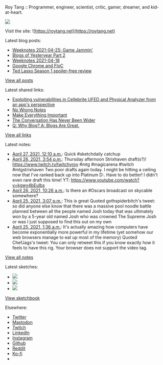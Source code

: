 Roy Tang :: Programmer, engineer, scientist, critic, gamer, dreamer, and kid-at-heart.

![](https://roytang.net/static/img/profile.jpg)

Visit the site: ![https://roytang.net](https://roytang.net)

Latest blog posts:

- [Weeknotes 2021-04-25: Game Jammin&#x27;](https://roytang.net/2021/04/weeknotes-2021-04-25/)
- [Blogs of Yesteryear Part 2](https://roytang.net/2021/04/blogs-of-yesteryear-2/)
- [Weeknotes 2021-04-18](https://roytang.net/2021/04/weeknotes-2021-04-18/)
- [Google Chrome and FloC](https://roytang.net/2021/04/chrome-floc/)
- [Ted Lasso Season 1 spoiler-free review](https://roytang.net/2021/04/ted-lasso-s1/)

[View all posts](https://roytang.net/blog)

Latest shared links:

- [Exploiting vulnerabilities in Cellebrite UFED and Physical Analyzer from an app&#x27;s perspective](https://roytang.net/2021/04/exploiting-vulnerabilities-in-cellebrite-ufed-and-physical-analyzer-from-an-apps-perspective/)
- [No Wrong Notes](https://roytang.net/2021/04/no-wrong-notes/)
- [Make Everything Important](https://roytang.net/2021/04/make-everything-important/)
- [The Conversation Has Never Been Wider](https://roytang.net/2021/04/the-conversation-has-never-been-wider/)
- [Q: Why Blog? A: Blogs Are Great.](https://roytang.net/2021/04/q-why-blog-a-blogs-are-great/)

[View all links](https://roytang.net/links)

Latest notes:

- [April 27, 2021, 12:10 a.m.](https://roytang.net/2021/04/1386714197065572353/): Quick #sketchdaily catchup
- [April 26, 2021, 3:54 p.m.](https://roytang.net/2021/04/1386589537825136641/): Thursday afternoon Strixhaven draft(s?)! https://www.twitch.tv/twitchyroy #mtg #magicarena #twitch #mtgstrixhaven Two poor drafts again today. I might be hitting a ceiling now that I&#x27;ve ranked back up into Platinum D:. Have to do better! I didn&#x27;t even rare draft this time! YT: https://www.youtube.com/watch?v=kgwy4bEulbs
- [April 26, 2021, 10:26 a.m.](https://roytang.net/2021/04/1386506858328780802/): Is there an #Oscars broadcast on skycable somewhere?
- [April 25, 2021, 3:07 p.m.](https://roytang.net/2021/04/1386215271027732481/): This is great Quoted gothspiderbitch&#x27;s tweet: so did anyone else know that there was a massive pool noodle battle planned between all the people named Josh today that was ultimately won by a 5-year old named Josh who was crowned The Supreme Josh or was I just supposed to find this out on my own
- [April 25, 2021, 1:36 a.m.](https://roytang.net/2021/04/1386011173275922433/): It&#x27;s actually amazing how computers have become exponentially more powerful in my lifetime (yet somehow our web browsers manage to eat up most of the memory) Quoted ChefJags&#x27;s tweet: You can only retweet this if you know exactly how it feels to have this rig. Your browser does not support the video tag.

[View all notes](https://roytang.net/notes)

Latest sketches:


- ![](https://roytang.net/media/cache/69/33/6933f2ff04592e22a0e13e62dc2507c5.jpg)
- ![](https://roytang.net/media/cache/db/c0/dbc01a49c18c2c96da8cc366b2be6ea4.jpg)
- ![](https://roytang.net/media/cache/52/79/5279c97a1490d1218c63c33d5fb25e6b.jpg)

[View sketchbook](https://roytang.net/albums/sketchbook)


Elsewhere:

- [Twitter](https://twitter.com/roytang)
- [Mastodon](https://mastodon.technology/@roytang)
- [Twitch](https://twitch.tv/twitchyroy)
- [LinkedIn](https://www.linkedin.com/in/roytang)
- [Instagram](https://instagram.com/roytang0400)
- [Github](https://github.com/roytang)
- [Reddit](https://reddit.com/u/hungryroy)
- [Ko-fi](https://ko-fi.com/roytang)
- [](mailto:hello@roytang.net)